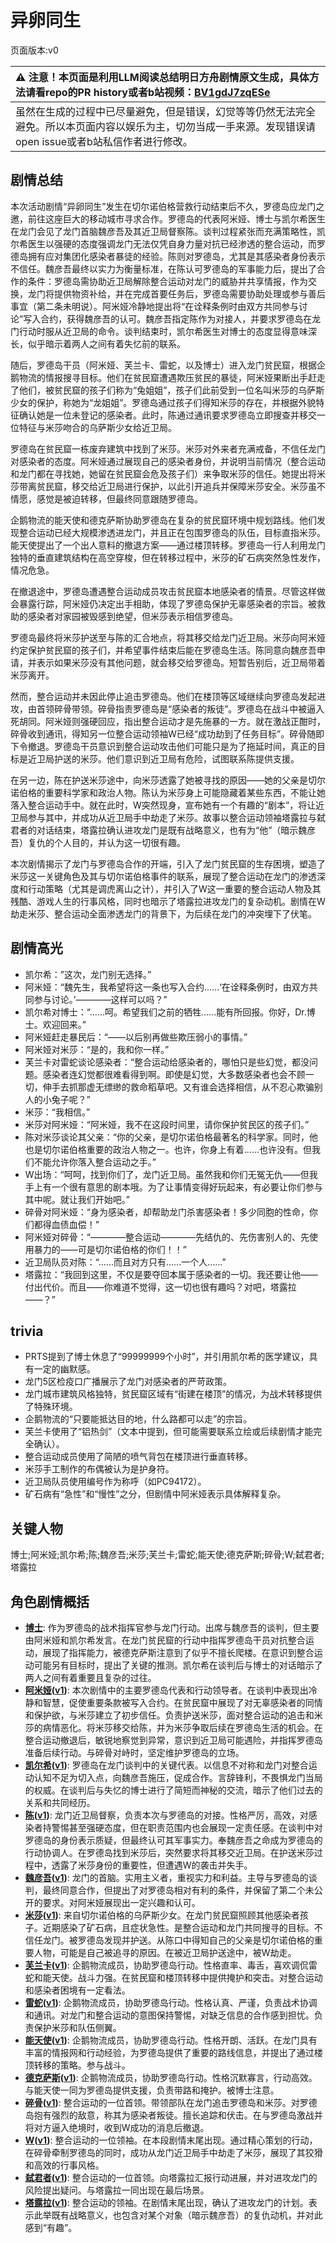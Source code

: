 # 异卵同生
页面版本:v0
 

| :warning: 注意！本页面是利用LLM阅读总结明日方舟剧情原文生成，具体方法请看repo的PR history或者b站视频：[BV1gdJ7zqESe](https://www.bilibili.com/video/BV1gdJ7zqESe/)         |
|:----------------------------|
| 虽然在生成的过程中已尽量避免，但是错误，幻觉等等仍然无法完全避免。所以本页面内容以娱乐为主，切勿当成一手来源。发现错误请open issue或者b站私信作者进行修改。|



## 剧情总结
本次活动剧情“异卵同生”发生在切尔诺伯格营救行动结束后不久，罗德岛应龙门之邀，前往这座巨大的移动城市寻求合作。罗德岛的代表阿米娅、博士与凯尔希医生在龙门会见了龙门首脑魏彦吾及其近卫局督察陈。谈判过程紧张而充满策略性，凯尔希医生以强硬的态度强调龙门无法仅凭自身力量对抗已经渗透的整合运动，而罗德岛拥有应对集团化感染者暴徒的经验。陈则对罗德岛，尤其是其感染者身份表示不信任。魏彦吾最终以实力为衡量标准，在陈认可罗德岛的军事能力后，提出了合作的条件：罗德岛需协助近卫局解除整合运动对龙门的威胁并共享情报，作为交换，龙门将提供物资补给，并在完成首要任务后，罗德岛需要协助处理或参与善后事宜（第二条未明说）。阿米娅冷静地提出将“在诠释条例时由双方共同参与讨论”写入合约，获得魏彦吾的认可。魏彦吾指定陈作为对接人，并要求罗德岛在龙门行动时服从近卫局的命令。谈判结束时，凯尔希医生对博士的态度显得意味深长，似乎暗示着两人之间有着失忆前的联系。

随后，罗德岛干员（阿米娅、芙兰卡、雷蛇，以及博士）进入龙门贫民窟，根据企鹅物流的情报搜寻目标。他们在贫民窟遭遇欺压贫民的暴徒，阿米娅果断出手赶走了他们，被贫民窟的孩子们称为“兔姐姐”，孩子们此前受到一位名叫米莎的乌萨斯少女的保护，称她为“龙姐姐”。罗德岛通过孩子们得知米莎的存在，并根据外貌特征确认她是一位未登记的感染者。此时，陈通过通讯要求罗德岛立即搜查并移交一位特征与米莎吻合的乌萨斯少女给近卫局。

罗德岛在贫民窟一栋废弃建筑中找到了米莎。米莎对外来者充满戒备，不信任龙门对感染者的态度。阿米娅通过展现自己的感染者身份，并说明当前情况（整合运动和龙门都在寻找她，她留在贫民窟会危及孩子们）来争取米莎的信任。她提出将米莎带离贫民窟，移交给近卫局进行保护，以此引开追兵并保障米莎安全。米莎虽不情愿，感觉是被迫转移，但最终同意跟随罗德岛。

企鹅物流的能天使和德克萨斯协助罗德岛在复杂的贫民窟环境中规划路线。他们发现整合运动已经大规模渗透进龙门，并且正在包围罗德岛的队伍，目标直指米莎。能天使提出了一个出人意料的撤退方案——通过楼顶转移。罗德岛一行人利用龙门独特的垂直建筑结构在高空穿梭，但在转移过程中，米莎的矿石病突然急性发作，情况危急。

在撤退途中，罗德岛遭遇整合运动成员攻击贫民窟本地感染者的情景。尽管这样做会暴露行踪，阿米娅仍决定出手相助，体现了罗德岛保护无辜感染者的宗旨。被救助的感染者对家园被毁感到绝望，但米莎表示相信罗德岛。

罗德岛最终将米莎护送至与陈的汇合地点，将其移交给龙门近卫局。米莎向阿米娅约定保护贫民窟的孩子们，并希望事件结束后能在罗德岛生活。陈同意向魏彦吾申请，并表示如果米莎没有其他问题，就会移交给罗德岛。短暂告别后，近卫局带着米莎离开。

然而，整合运动并未因此停止追击罗德岛。他们在楼顶等区域继续向罗德岛发起进攻，由首领碎骨带领。碎骨指责罗德岛是“感染者的叛徒”。罗德岛在战斗中被逼入死胡同。阿米娅则强硬回应，指出整合运动才是先施暴的一方。就在激战正酣时，碎骨收到通讯，得知另一位整合运动领袖W已经“成功劫到了任务目标”。碎骨随即下令撤退。罗德岛干员意识到整合运动攻击他们可能只是为了拖延时间，真正的目标是近卫局护送的米莎。他们意识到近卫局有危险，试图联系陈提供支援。

在另一边，陈在护送米莎途中，向米莎透露了她被寻找的原因——她的父亲是切尔诺伯格的重要科学家和政治人物。陈认为米莎身上可能隐藏着某些东西，不能让她落入整合运动手中。就在此时，W突然现身，宣布她有一个有趣的“剧本”，将让近卫局参与其中，并成功从近卫局手中劫走了米莎。故事以整合运动领袖塔露拉与弑君者的对话结束，塔露拉确认进攻龙门是既有战略意义，也有为“他”（暗示魏彦吾）复仇的个人目的，并认为这一切很有趣。

本次剧情揭示了龙门与罗德岛合作的开端，引入了龙门贫民窟的生存困境，塑造了米莎这一关键角色及其与切尔诺伯格事件的联系，展现了整合运动在龙门的渗透深度和行动策略（尤其是调虎离山之计），并引入了W这一重要的整合运动人物及其残酷、游戏人生的行事风格，同时也暗示了塔露拉进攻龙门的复杂动机。剧情在W劫走米莎、整合运动全面渗透龙门的背景下，为后续在龙门的冲突埋下了伏笔。
## 剧情高光
- 凯尔希：”这次，龙门别无选择。”
- 阿米娅：“魏先生，我希望将这一条也写入合约......‘在诠释条例时，由双方共同参与讨论。’————这样可以吗？”
- 凯尔希对博士：“......呵。希望我们之前的牺牲......能有所回报。你好，Dr.博士。欢迎回来。”
- 阿米娅赶走暴民后：“——以后别再做些欺压弱小的事情。”
- 阿米娅对米莎：“是的，我和你一样。”
- 芙兰卡对雷蛇谈论感染者：“整合运动给感染者的，哪怕只是些幻觉，都没问题。感染者连幻觉都很难看得到啊。即使是幻觉，大多数感染者也会不顾一切，伸手去抓那虚无缥缈的救命稻草吧。又有谁会选择相信，从不忍心欺骗别人的小兔子呢？”
- 米莎：“我相信。”
- 米莎对阿米娅：“阿米娅，我不在这段时间里，请你保护贫民区的孩子们。”
- 陈对米莎谈论其父亲：“你的父亲，是切尔诺伯格最著名的科学家。同时，他也是切尔诺伯格重要的政治人物之一。也许，你身上有着......也许没有。但我们不能允许你落入整合运动之手。”
- W出场：“呵呵，找到你们了，龙门近卫局。虽然我和你们无冤无仇——但我手上有一个很有意思的剧本哦。为了让事情变得好玩起来，有必要让你们参与其中呢。就让我们开始吧。”
- 碎骨对阿米娅：“身为感染者，却帮助龙门杀害感染者！多少同胞的性命，你们都得血债血偿！”
- 阿米娅对碎骨：“————整合运动————先结仇的、先伤害别人的、先使用暴力的——可是切尔诺伯格的你们！！”
- 近卫局队员对陈：“......而且对方只有......一个人......”
- 塔露拉：“我回到这里，不仅是要夺回本属于感染者的一切。我还要让他——付出代价。而且——你难道不觉得，这一切也很有趣吗？对吧，塔露拉——？”
## trivia
- PRTS提到了博士休息了“99999999个小时”，并引用凯尔希的医学建议，具有一定的幽默感。
- 龙门5区检疫口广播展示了龙门对感染者的严苛政策。
- 龙门城市建筑风格独特，贫民窟区域有“街建在楼顶”的情况，为战术转移提供了特殊环境。
- 企鹅物流的“只要能抵达目的地，什么路都可以走”的宗旨。
- 芙兰卡使用了“铝热剑”（文本中提到，但可能需要联系立绘或后续剧情才能完全确认）。
- 整合运动成员使用了简陋的喷气背包在楼顶进行垂直转移。
- 米莎手工制作的布偶被认为是护身符。
- 近卫局队员使用编号作为称呼（如PC94172）。
- 矿石病有“急性”和“慢性”之分，但剧情中阿米娅表示具体解释复杂。
## 关键人物
博士;阿米娅;凯尔希;陈;魏彦吾;米莎;芙兰卡;雷蛇;能天使;德克萨斯;碎骨;W;弑君者;塔露拉
## 角色剧情概括
-   **[博士](../char_v3/extended_char_bo_shi.md)**: 作为罗德岛的战术指挥官参与龙门行动。出席与魏彦吾的谈判，但主要由阿米娅和凯尔希发言。在龙门贫民窟的行动中指挥罗德岛干员对抗整合运动，展现了指挥能力，被德克萨斯注意到了似乎不擅长爬楼。在意识到整合运动可能另有目标时，提出了关键的推测。凯尔希在谈判后与博士的对话暗示了两人之间有着重要且复杂的过往。
-   **[阿米娅](../char_v3/char_002_amiya.md)([v1](../chars/char_002_amiya.md))**: 本次剧情中的主要罗德岛代表和行动领导者。在谈判中表现出冷静和智慧，促使重要条款被写入合约。在贫民窟中展现了对无辜感染者的同情和保护欲，与米莎建立了初步信任。负责护送米莎，面对整合运动的追击和米莎的病情恶化。将米莎移交给陈，并为米莎争取后续在罗德岛生活的机会。在整合运动撤退后，敏锐地察觉到异常，意识到近卫局可能遇险，并指挥罗德岛准备后续行动。与碎骨对峙时，坚定维护罗德岛的立场。
-   **[凯尔希](../char_v3/char_003_kalts.md)([v1](../chars/char_003_kalts.md))**: 罗德岛在龙门谈判中的关键代表。以信息不对称和龙门对整合运动认知不足为切入点，向魏彦吾施压，促成合作。言辞锋利，不畏惧龙门当局的权威。在谈判后与失忆的博士进行了简短而神秘的交流，暗示了他们过去的关系和共同经历。
-   **[陈](../char_v3/char_010_chen.md)([v1](../chars/char_010_chen.md))**: 龙门近卫局督察，负责本次与罗德岛的对接。性格严厉，高效，对感染者持警惕甚至强硬态度，但在职责范围内也会展现一定责任感。在谈判中对罗德岛的身份表示质疑，但最终认可其军事实力。奉魏彦吾之命成为罗德岛的行动协调人。在罗德岛找到米莎后，突然要求将其移交近卫局。在护送米莎过程中，透露了米莎身份的重要性，但遭遇W的袭击并失手。
-   **[魏彦吾](../char_v3/extended_char_wei_yan_wu.md)([v1](../chars/extended_char_wei_yan_wu.md))**: 龙门的首脑。实用主义者，重视实力和利益。主导与罗德岛的谈判，最终同意合作，但提出了对罗德岛相对有利的条件，并保留了第二个未公开的要求。对阿米娅展现出一定兴趣和认可。
-   **[米莎](../char_v3/extended_char_mi_sha.md)([v1](../chars/extended_char_mi_sha.md))**: 来自切尔诺伯格的乌萨斯少女。在龙门贫民窟照顾其他感染者孩子。近期感染了矿石病，且症状急性。是整合运动和龙门共同搜寻的目标。不信任龙门。被罗德岛发现并护送。从陈口中得知自己的父亲是切尔诺伯格的重要人物，可能是自己被追寻的原因。在被近卫局护送途中，被W劫走。
-   **[芙兰卡](../char_v3/char_106_franka.md)([v1](../chars/char_106_franka.md))**: 企鹅物流成员，协助罗德岛行动。性格直率、毒舌，喜欢调侃雷蛇和能天使。战斗力强。在贫民窟和楼顶转移中提供掩护和突击。对整合运动和感染者困境有一定看法。
-   **[雷蛇](../char_v3/char_107_liskam.md)([v1](../chars/char_107_liskam.md))**: 企鹅物流成员，协助罗德岛行动。性格认真、严谨，负责战术协调和通讯。对龙门和整合运动的意图保持警惕，对缺乏信息的合作感到担忧。负责保护米莎和队伍侧翼。
-   **[能天使](../char_v3/char_103_angel.md)([v1](../chars/char_103_angel.md))**: 企鹅物流成员，协助罗德岛行动。性格开朗、活跃。在龙门具有丰富的情报网和行动经验，为罗德岛提供了重要的路线信息，并提出了通过楼顶转移的策略。参与战斗。
-   **[德克萨斯](../char_v3/char_102_texas.md)([v1](../chars/char_102_texas.md))**: 企鹅物流成员，协助罗德岛行动。性格沉默寡言，行动高效。与能天使一同为罗德岛提供支援，负责带路和掩护。被博士注意。
-   **[碎骨](../char_v3/extended_char_sui_gu.md)([v1](../chars/extended_char_sui_gu.md))**: 整合运动的一位首领。带领部队在龙门追击罗德岛和米莎。对罗德岛抱有强烈的敌意，称其为感染者叛徒。擅长追踪和伏击。在与罗德岛激战并将对方逼入绝境时，收到W成功的消息后撤退。
-   **[W](../char_v3/char_113_cqbw.md)([v1](../chars/char_113_cqbw.md))**: 整合运动的一位领袖。在本段剧情末尾出现。通过精心策划的行动，在碎骨牵制罗德岛的同时，成功从龙门近卫局手中劫走了米莎，展现了其狡猾和高效的行事风格。
-   **[弑君者](../char_v3/char_1502_crosly.md)([v1](../chars/char_1502_crosly.md))**: 整合运动的一位首领。向塔露拉汇报行动进展，并对进攻龙门的风险提出疑问。与塔露拉一同出现在最后场景。
-   **[塔露拉](../char_v3/extended_char_ta_lu_la.md)([v1](../chars/extended_char_386da9.md))**: 整合运动的领袖。在剧情末尾出现，确认了进攻龙门的计划。表示此举既有战略意义，也包含对某个对象（暗示魏彦吾）的复仇动机，并对此感到“有趣”。